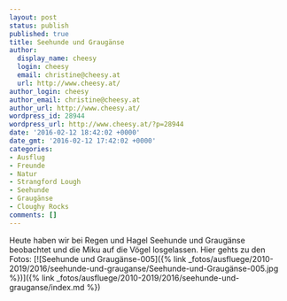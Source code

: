 ```yaml
---
layout: post
status: publish
published: true
title: Seehunde und Graugänse
author:
  display_name: cheesy
  login: cheesy
  email: christine@cheesy.at
  url: http://www.cheesy.at/
author_login: cheesy
author_email: christine@cheesy.at
author_url: http://www.cheesy.at/
wordpress_id: 28944
wordpress_url: http://www.cheesy.at/?p=28944
date: '2016-02-12 18:42:02 +0000'
date_gmt: '2016-02-12 17:42:02 +0000'
categories:
- Ausflug
- Freunde
- Natur
- Strangford Lough
- Seehunde
- Graugänse
- Cloughy Rocks
comments: []
---
```

Heute haben wir bei Regen und Hagel Seehunde und Graugänse beobachtet und die Miku auf die Vögel losgelassen. Hier gehts zu den Fotos:
[![Seehunde und Graugänse-005]({% link _fotos/ausfluege/2010-2019/2016/seehunde-und-grauganse/Seehunde-und-Graugänse-005.jpg %})]({% link _fotos/ausfluege/2010-2019/2016/seehunde-und-grauganse/index.md %})
